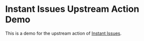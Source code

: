 # Instant Issues Upstream Action Demo

This is a demo for the upstream action of [Instant Issues](https://github.com/instant-issues/instant-issues.github.io).
